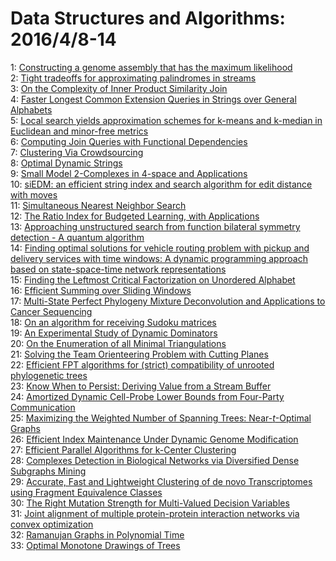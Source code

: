 # Data Structures and Algorithms: 2016/4/8-14  
1: [Constructing a genome assembly that has the maximum likelihood](https://doi.org/10.48550/arXiv.1302.4391)  
2: [Tight tradeoffs for approximating palindromes in streams](https://doi.org/10.48550/arXiv.1410.6433)  
3: [On the Complexity of Inner Product Similarity Join](https://doi.org/10.48550/arXiv.1510.02824)  
4: [Faster Longest Common Extension Queries in Strings over General  Alphabets](https://doi.org/10.48550/arXiv.1602.00447)  
5: [Local search yields approximation schemes for k-means and k-median in  Euclidean and minor-free metrics](https://doi.org/10.48550/arXiv.1603.09535)  
6: [Computing Join Queries with Functional Dependencies](https://doi.org/10.48550/arXiv.1604.00111)  
7: [Clustering Via Crowdsourcing](https://doi.org/10.48550/arXiv.1604.01839)  
8: [Optimal Dynamic Strings](https://doi.org/10.48550/arXiv.1511.02612)  
9: [Small Model $2$-Complexes in $4$-space and Applications](https://doi.org/10.48550/arXiv.1512.05152)  
10: [siEDM: an efficient string index and search algorithm for edit distance  with moves](https://doi.org/10.48550/arXiv.1602.06688)  
11: [Simultaneous Nearest Neighbor Search](https://doi.org/10.48550/arXiv.1604.02188)  
12: [The Ratio Index for Budgeted Learning, with Applications](https://doi.org/10.48550/arXiv.0810.0558)  
13: [Approaching unstructured search from function bilateral symmetry  detection - A quantum algorithm](https://doi.org/10.48550/arXiv.1505.01116)  
14: [Finding optimal solutions for vehicle routing problem with pickup and  delivery services with time windows: A dynamic programming approach based on  state-space-time network representations](https://doi.org/10.48550/arXiv.1507.02731)  
15: [Finding the Leftmost Critical Factorization on Unordered Alphabet](https://doi.org/10.48550/arXiv.1509.01018)  
16: [Efficient Summing over Sliding Windows](https://doi.org/10.48550/arXiv.1604.02450)  
17: [Multi-State Perfect Phylogeny Mixture Deconvolution and Applications to  Cancer Sequencing](https://doi.org/10.48550/arXiv.1604.02605)  
18: [On an algorithm for receiving Sudoku matrices](https://doi.org/10.48550/arXiv.1604.02691)  
19: [An Experimental Study of Dynamic Dominators](https://doi.org/10.48550/arXiv.1604.02711)  
20: [On the Enumeration of all Minimal Triangulations](https://doi.org/10.48550/arXiv.1604.02833)  
21: [Solving the Team Orienteering Problem with Cutting Planes](https://doi.org/10.48550/arXiv.1604.02934)  
22: [Efficient FPT algorithms for (strict) compatibility of unrooted  phylogenetic trees](https://doi.org/10.48550/arXiv.1604.03008)  
23: [Know When to Persist: Deriving Value from a Stream Buffer](https://doi.org/10.48550/arXiv.1604.03009)  
24: [Amortized Dynamic Cell-Probe Lower Bounds from Four-Party Communication](https://doi.org/10.48550/arXiv.1604.03030)  
25: [Maximizing the Weighted Number of Spanning Trees: Near-$t$-Optimal  Graphs](https://doi.org/10.48550/arXiv.1604.01116)  
26: [Efficient Index Maintenance Under Dynamic Genome Modification](https://doi.org/10.48550/arXiv.1604.03132)  
27: [Efficient Parallel Algorithms for k-Center Clustering](https://doi.org/10.48550/arXiv.1604.03228)  
28: [Complexes Detection in Biological Networks via Diversified Dense  Subgraphs Mining](https://doi.org/10.48550/arXiv.1604.03244)  
29: [Accurate, Fast and Lightweight Clustering of de novo Transcriptomes  using Fragment Equivalence Classes](https://doi.org/10.48550/arXiv.1604.03250)  
30: [The Right Mutation Strength for Multi-Valued Decision Variables](https://doi.org/10.48550/arXiv.1604.03277)  
31: [Joint alignment of multiple protein-protein interaction networks via  convex optimization](https://doi.org/10.48550/arXiv.1604.03482)  
32: [Ramanujan Graphs in Polynomial Time](https://doi.org/10.48550/arXiv.1604.03544)  
33: [Optimal Monotone Drawings of Trees](https://doi.org/10.48550/arXiv.1604.03921)  